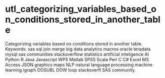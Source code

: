# utl_categorizing_variables_based_on_conditions_stored_in_another_table
Categorizing variables based on conditions stored in another table. Keywords: sas sql join merge big data analytics macros oracle teradata mysql sas communities stackoverflow statistics artificial inteligence AI Python R Java Javascript WPS Matlab SPSS Scala Perl C C# Excel MS Access JSON graphics maps NLP natural language processing machine learning igraph DOSUBL DOW loop stackoverfl SAS community.
